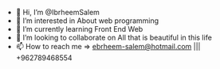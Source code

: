 - 👋 Hi, I’m @IbrheemSalem
- 👀 I’m interested in About web programming
- 🌱 I’m currently learning Front End Web
- 💞️ I’m looking to collaborate on All that is beautiful in this life
- 📫 How to reach me => ebrheem-salem@hotmail.com ||| +962789468554

<!---
IbrheemSalem/IbrheemSalem is a ✨ special ✨ repository because its `README.md` (this file) appears on your GitHub profile.
You can click the Preview link to take a look at your changes.
--->
